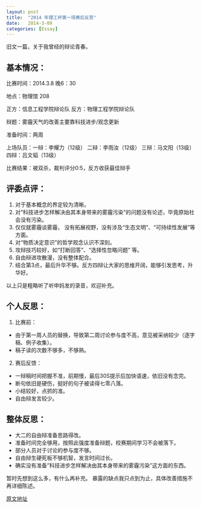 ```yaml
---
layout: post
title:  "2014 年理工杯第一场赛后反思"
date:   2014-3-09
categories: [Essay]
---
```


旧文一篇，关于我曾经的辩论青春。

## 基本情况：

比赛时间：2014.3.8 晚6：30

地点：物理馆 208

正方：信息工程学院辩论队 反方：物理工程学院辩论队

辩题：雾霾天气的改善主要靠科技进步/观念更新

准备时间：两周

上场队员：一辩：李耀力（12级） 二辩：李雨汝（12级） 三辩：马文阳（13级） 四辩：吕文韬（13级）

比赛结果：被双杀，裁判评分0:5，反方收获最佳辩手

## 评委点评：

1. 对于基本概念的界定较为清晰。
2. 对“科技进步怎样解决由其本身带来的雾霾污染”的问题没有论述，毕竟原始社会没有污染。
2. 仅仅就雾霾谈雾霾， 没有拓展视野，没有涉及“生态文明”、“可持续性发展”等方面。
4. 对“物质决定意识”的哲学观念认识不深刻。
5. 攻辩技巧较好，如“打断回答”、“选择性忽略问题” 等。
6. 自由辩进攻散漫，没有整体配合。
7. 结合第3点，最后升华不够。反方四辩让大家的思维开阔，能够引发思考，升华好。

以上只是粗略听了听申妈发的录音，欢迎补充。

## 个人反思：
1. 比赛前：
 - 由于第一周人员的替换，导致第二周讨论参与度不高，意见被采纳较少（逐字稿、例子收集）。
 - 稿子读的次数不够多，不够熟。

2. 赛后反馈：
 - 一辩稿时间把握不准，前期慢，最后30S提示后加快语速，依旧没有念完。
 - 断句依旧是硬伤，挺好的句子被读得七零八落。
 - 小结较好，点抓的准。
 - 自由辩发言较少。

## 整体反思：
 - 大二的自由辩准备思路得改。
 - 准备时间完全够用，按照此强度准备辩题，校赛期间学习不会被落下。
 - 部分人员对于讨论的参与度不够。
 - 自由辩生硬死板不够机智，发言时间过长。
 - 确实没有准备”科技进步怎样解决由其本身带来的雾霾污染”这方面的东西。

暂时先想到这么多，有什么再补充。
暴露的缺点我只点到为止，具体改善措施不再详细陈述。

[原文地址](http://user.qzone.qq.com/466096042/blog/1394375432)
